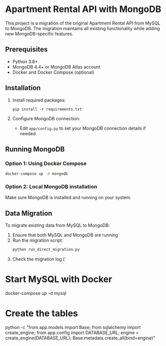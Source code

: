 # Apartment Rental API with MongoDB

This project is a migration of the original Apartment Rental API from MySQL to MongoDB. The migration maintains all existing functionality while adding new MongoDB-specific features.

## Prerequisites

- Python 3.8+
- MongoDB 4.4+ or MongoDB Atlas account
- Docker and Docker Compose (optional)

## Installation

1. Install required packages:
   ```
   pip install -r requirements.txt
   ```

2. Configure MongoDB connection:
   - Edit `app/config.py` to set your MongoDB connection details if needed

## Running MongoDB

### Option 1: Using Docker Compose

```bash
docker-compose up -d mongodb
```

### Option 2: Local MongoDB installation

Make sure MongoDB is installed and running on your system.

## Data Migration

To migrate existing data from MySQL to MongoDB:

1. Ensure that both MySQL and MongoDB are running
2. Run the migration script:
   ```bash
   python run_direct_migration.py
   ```
3. Check the migration log (`

# Start MySQL with Docker
docker-compose up -d mysql

# Create the tables
python -c "from app.models import Base; from sqlalchemy import create_engine; from app.config import DATABASE_URL; engine = create_engine(DATABASE_URL); Base.metadata.create_all(bind=engine)"